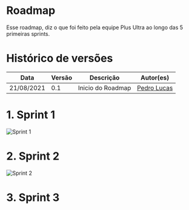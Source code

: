 # Roadmap

Esse roadmap, diz o que foi feito pela equipe Plus Ultra ao longo das 5 primeiras sprints.

# Histórico de versões

| Data | Versão | Descrição | Autor(es) |  
  |----|------|---------|-----|  
  |21/08/2021|0.1|Inicio do Roadmap|[Pedro Lucas](https://github.com/PedroLSF)|
 
# 1. Sprint 1

![Sprint 1](https://user-images.githubusercontent.com/85000470/130360303-0963178e-d71a-4f9d-bd20-2e0736fa7aab.png)




# 2. Sprint 2

![Sprint 2](https://user-images.githubusercontent.com/85000470/130360351-b3b29ecc-57e7-4839-908c-16a94bf57b12.png)

# 3. Sprint 3





  






